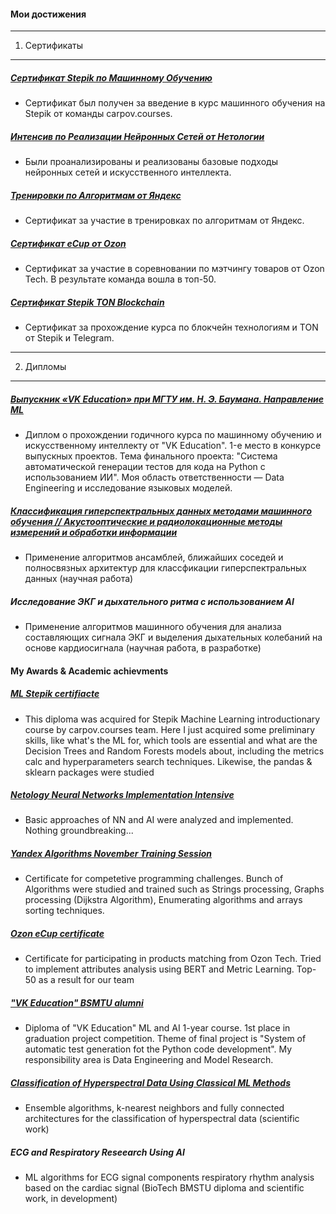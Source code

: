 #### Мои достижения
-----------------------------------------------------------------
1. Сертификаты
-----------------------------------------------------------------
##### [Сертификат Stepik по Машинному Обучению](ML_certificate.pdf)
* Сертификат был получен за введение в курс машинного обучения на Stepik от команды carpov.courses.
  
##### [Интенсив по Реализации Нейронных Сетей от Нетологии](NN_netolgy.pdf)
* Были проанализированы и реализованы базовые подходы нейронных сетей и искусственного интеллекта.

##### [Тренировки по Алгоритмам от Яндекс](Yandex_Training_Session_November_2023.pdf)
* Сертификат за участие в тренировках по алгоритмам от Яндекс.

##### [Сертификат eCup от Ozon](matching_ozon.pdf)
* Сертификат за участие в соревновании по мэтчингу товаров от Ozon Tech. В результате команда вошла в топ-50.

##### [Сертификат Stepik TON Blockchain](matching_ozon.pdf)
* Сертификат за прохождение курса по блокчейн технологиям и TON от Stepik и Telegram.
-----------------------------------------------------------------
2. Дипломы
-----------------------------------------------------------------

##### [Выпускник «VK Education» при МГТУ им. Н. Э. Баумана. Направление ML](ML_Diploma.pdf)
* Диплом о прохождении годичного курса по машинному обучению и искусственному интеллекту от "VK Education". 1-е место в конкурсе выпускных проектов. Тема финального проекта: "Система автоматической генерации тестов для кода на Python с использованием ИИ". Моя область ответственности — Data Engineering и исследование языковых моделей.

##### [Классификация гиперспектральных данных методами машинного обучения // Акустооптические и радиолокационные методы измерений и обработки информации](https://armimp.ru/a2023/)
* Применение алгоритмов ансамблей, ближайших соседей и полносвязных архитектур для классфикации гиперспектральных данных (научная работа)

##### Исследование ЭКГ и дыхательного ритма с использованием AI
* Применение алгоритмов машинного обучения для анализа составляющих сигнала ЭКГ и выделения дыхательных колебаний на основе кардиосигнала (научная работа, в разработке)

#### My Awards & Academic achievments
##### [ML Stepik certifiacte](ML_certificate.pdf)
* This diploma was acquired for Stepik Machine Learning introductionary course by carpov.courses team. Here I just acquired some preliminary skills, like what's the ML for, which tools are essential and what are the Decision Trees and Random Forests models about, including the metrics calc and hyperparameters search techniques. Likewise, the pandas & sklearn packages were studied
##### [Netology Neural Networks Implementation Intensive](NN_netolgy.pdf)
* Basic approaches of NN and AI were analyzed and implemented. Nothing groundbreaking...
##### [Yandex Algorithms November Training Session](Yandex_Training_Session_November_2023.pdf)
* Certificate for competetive programming challenges. Bunch of Algorithms were studied and trained such as Strings processing, Graphs processing (Dijkstra Algorithm), Enumerating algorithms and arrays sorting techniques.
##### [Ozon eCup certificate](matching_ozon.pdf)
* Certificate for participating in products matching from Ozon Tech. Tried to implement attributes analysis using BERT and Metric Learning. Top-50 as a result for our team
##### ["VK Education" BSMTU alumni](ML_Diploma.pdf)
* Diploma of "VK Education" ML and AI 1-year course. 1st place in graduation project competition. Theme of final project is "System of automatic test generation fot the Python code development". My responsibility area is Data Engineering and Model Research.
##### [Classification of Hyperspectral Data Using Classical ML Methods](https://armimp.ru/a2023/)
* Ensemble algorithms, k-nearest neighbors and fully connected architectures for the classification of hyperspectral data (scientific work)
##### ECG and Respiratory Reseearch Using AI
* ML algorithms for ECG signal components respiratory rhythm analysis based on the cardiac signal (BioTech BMSTU diploma and scientific work, in development)
